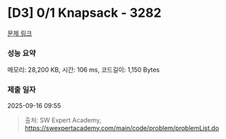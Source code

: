 # [D3] 0/1 Knapsack - 3282 

[문제 링크](https://swexpertacademy.com/main/code/problem/problemDetail.do?contestProbId=AWBJAVpqrzQDFAWr) 

### 성능 요약

메모리: 28,200 KB, 시간: 106 ms, 코드길이: 1,150 Bytes

### 제출 일자

2025-09-16 09:55



> 출처: SW Expert Academy, https://swexpertacademy.com/main/code/problem/problemList.do